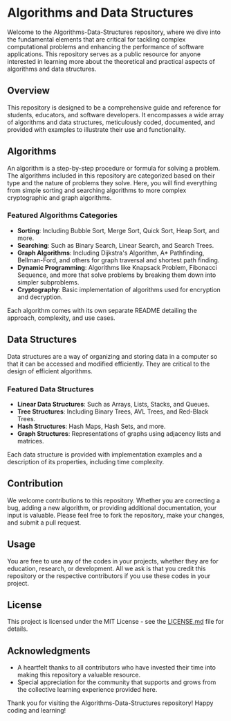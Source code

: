 # Algorithms and Data Structures

Welcome to the Algorithms-Data-Structures repository, where we dive into the fundamental elements that are critical for tackling complex computational problems and enhancing the performance of software applications. This repository serves as a public resource for anyone interested in learning more about the theoretical and practical aspects of algorithms and data structures.

## Overview

This repository is designed to be a comprehensive guide and reference for students, educators, and software developers. It encompasses a wide array of algorithms and data structures, meticulously coded, documented, and provided with examples to illustrate their use and functionality.

## Algorithms

An algorithm is a step-by-step procedure or formula for solving a problem. The algorithms included in this repository are categorized based on their type and the nature of problems they solve. Here, you will find everything from simple sorting and searching algorithms to more complex cryptographic and graph algorithms.

### Featured Algorithms Categories

- **Sorting**: Including Bubble Sort, Merge Sort, Quick Sort, Heap Sort, and more.
- **Searching**: Such as Binary Search, Linear Search, and Search Trees.
- **Graph Algorithms**: Including Dijkstra's Algorithm, A* Pathfinding, Bellman-Ford, and others for graph traversal and shortest path finding.
- **Dynamic Programming**: Algorithms like Knapsack Problem, Fibonacci Sequence, and more that solve problems by breaking them down into simpler subproblems.
- **Cryptography**: Basic implementation of algorithms used for encryption and decryption.

Each algorithm comes with its own separate README detailing the approach, complexity, and use cases.

## Data Structures

Data structures are a way of organizing and storing data in a computer so that it can be accessed and modified efficiently. They are critical to the design of efficient algorithms.

### Featured Data Structures

- **Linear Data Structures**: Such as Arrays, Lists, Stacks, and Queues.
- **Tree Structures**: Including Binary Trees, AVL Trees, and Red-Black Trees.
- **Hash Structures**: Hash Maps, Hash Sets, and more.
- **Graph Structures**: Representations of graphs using adjacency lists and matrices.

Each data structure is provided with implementation examples and a description of its properties, including time complexity.

## Contribution

We welcome contributions to this repository. Whether you are correcting a bug, adding a new algorithm, or providing additional documentation, your input is valuable. Please feel free to fork the repository, make your changes, and submit a pull request.

## Usage

You are free to use any of the codes in your projects, whether they are for education, research, or development. All we ask is that you credit this repository or the respective contributors if you use these codes in your project.

## License

This project is licensed under the MIT License - see the [LICENSE.md](https://github.com/dawidolko/Algorithms-Data-Structures/blob/cde4e1a8f535c9f0f7e55482e4d19d1539188125/LICENSE) file for details.

## Acknowledgments

- A heartfelt thanks to all contributors who have invested their time into making this repository a valuable resource.
- Special appreciation for the community that supports and grows from the collective learning experience provided here.

Thank you for visiting the Algorithms-Data-Structures repository! Happy coding and learning!
